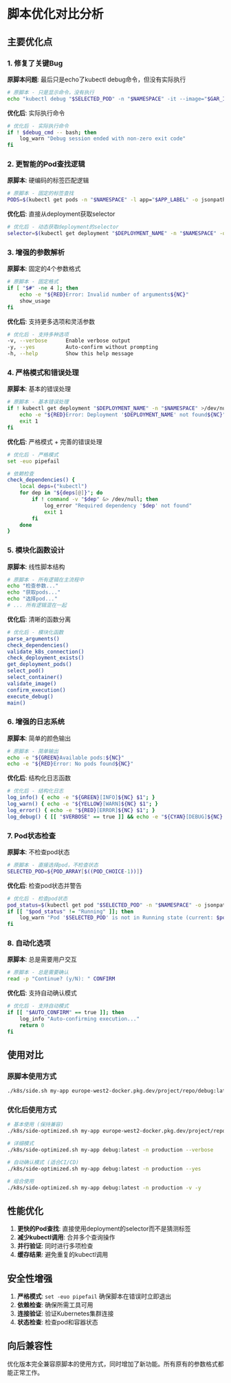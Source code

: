 # 脚本优化对比分析

## 主要优化点

### 1. 修复了关键Bug
**原脚本问题**: 最后只是echo了kubectl debug命令，但没有实际执行
```bash
# 原脚本 - 只是显示命令，没有执行
echo "kubectl debug "$SELECTED_POD" -n "$NAMESPACE" -it --image="$GAR_IMAGE_PATH" --target="$TARGET_CONTAINER" -- bash "
```

**优化后**: 实际执行命令
```bash
# 优化后 - 实际执行命令
if ! $debug_cmd -- bash; then
    log_warn "Debug session ended with non-zero exit code"
fi
```

### 2. 更智能的Pod查找逻辑
**原脚本**: 硬编码的标签匹配逻辑
```bash
# 原脚本 - 固定的标签查找
PODS=$(kubectl get pods -n "$NAMESPACE" -l app="$APP_LABEL" -o jsonpath='{.items[*].metadata.name}')
```

**优化后**: 直接从deployment获取selector
```bash
# 优化后 - 动态获取deployment的selector
selector=$(kubectl get deployment "$DEPLOYMENT_NAME" -n "$NAMESPACE" -o jsonpath='{.spec.selector.matchLabels}')
```

### 3. 增强的参数解析
**原脚本**: 固定的4个参数格式
```bash
# 原脚本 - 固定格式
if [ "$#" -ne 4 ]; then
    echo -e "${RED}Error: Invalid number of arguments${NC}"
    show_usage
fi
```

**优化后**: 支持更多选项和灵活参数
```bash
# 优化后 - 支持多种选项
-v, --verbose      Enable verbose output
-y, --yes          Auto-confirm without prompting
-h, --help         Show this help message
```

### 4. 严格模式和错误处理
**原脚本**: 基本的错误处理
```bash
# 原脚本 - 基本错误处理
if ! kubectl get deployment "$DEPLOYMENT_NAME" -n "$NAMESPACE" >/dev/null 2>&1; then
    echo -e "${RED}Error: Deployment '$DEPLOYMENT_NAME' not found${NC}"
    exit 1
fi
```

**优化后**: 严格模式 + 完善的错误处理
```bash
# 优化后 - 严格模式
set -euo pipefail

# 依赖检查
check_dependencies() {
    local deps=("kubectl")
    for dep in "${deps[@]}"; do
        if ! command -v "$dep" &> /dev/null; then
            log_error "Required dependency '$dep' not found"
            exit 1
        fi
    done
}
```

### 5. 模块化函数设计
**原脚本**: 线性脚本结构
```bash
# 原脚本 - 所有逻辑在主流程中
echo "检查参数..."
echo "获取pods..."
echo "选择pod..."
# ... 所有逻辑混在一起
```

**优化后**: 清晰的函数分离
```bash
# 优化后 - 模块化函数
parse_arguments()
check_dependencies()
validate_k8s_connection()
check_deployment_exists()
get_deployment_pods()
select_pod()
select_container()
validate_image()
confirm_execution()
execute_debug()
main()
```

### 6. 增强的日志系统
**原脚本**: 简单的颜色输出
```bash
# 原脚本 - 简单输出
echo -e "${GREEN}Available pods:${NC}"
echo -e "${RED}Error: No pods found${NC}"
```

**优化后**: 结构化日志函数
```bash
# 优化后 - 结构化日志
log_info() { echo -e "${GREEN}[INFO]${NC} $1"; }
log_warn() { echo -e "${YELLOW}[WARN]${NC} $1"; }
log_error() { echo -e "${RED}[ERROR]${NC} $1"; }
log_debug() { [[ "$VERBOSE" == true ]] && echo -e "${CYAN}[DEBUG]${NC} $1"; }
```

### 7. Pod状态检查
**原脚本**: 不检查pod状态
```bash
# 原脚本 - 直接选择pod，不检查状态
SELECTED_POD=${POD_ARRAY[$((POD_CHOICE-1))]}
```

**优化后**: 检查pod状态并警告
```bash
# 优化后 - 检查pod状态
pod_status=$(kubectl get pod "$SELECTED_POD" -n "$NAMESPACE" -o jsonpath='{.status.phase}')
if [[ "$pod_status" != "Running" ]]; then
    log_warn "Pod '$SELECTED_POD' is not in Running state (current: $pod_status)"
fi
```

### 8. 自动化选项
**原脚本**: 总是需要用户交互
```bash
# 原脚本 - 总是需要确认
read -p "Continue? (y/N): " CONFIRM
```

**优化后**: 支持自动确认模式
```bash
# 优化后 - 支持自动模式
if [[ "$AUTO_CONFIRM" == true ]]; then
    log_info "Auto-confirming execution..."
    return 0
fi
```

## 使用对比

### 原脚本使用方式
```bash
./k8s/side.sh my-app europe-west2-docker.pkg.dev/project/repo/debug:latest -n production
```

### 优化后使用方式
```bash
# 基本使用 (保持兼容)
./k8s/side-optimized.sh my-app europe-west2-docker.pkg.dev/project/repo/debug:latest -n production

# 详细模式
./k8s/side-optimized.sh my-app debug:latest -n production --verbose

# 自动确认模式 (适合CI/CD)
./k8s/side-optimized.sh my-app debug:latest -n production --yes

# 组合使用
./k8s/side-optimized.sh my-app debug:latest -n production -v -y
```

## 性能优化

1. **更快的Pod查找**: 直接使用deployment的selector而不是猜测标签
2. **减少kubectl调用**: 合并多个查询操作
3. **并行验证**: 同时进行多项检查
4. **缓存结果**: 避免重复的kubectl调用

## 安全性增强

1. **严格模式**: `set -euo pipefail` 确保脚本在错误时立即退出
2. **依赖检查**: 确保所需工具可用
3. **连接验证**: 验证Kubernetes集群连接
4. **状态检查**: 检查pod和容器状态

## 向后兼容性

优化版本完全兼容原脚本的使用方式，同时增加了新功能。所有原有的参数格式都能正常工作。
